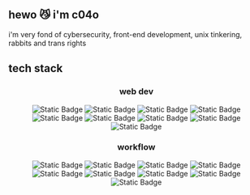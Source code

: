 <h2 align="left">
  hewo 😼 i'm c04o
</h2>

i'm very fond of cybersecurity, front-end development, unix tinkering, rabbits and trans rights

<h2 align="left">
  tech stack
</h2>

<h3 align="center">
  web dev
</h3>

<div align="center">
  <img alt="Static Badge" src="https://img.shields.io/badge/Svelte-%23282828?style=for-the-badge&logo=svelte&logoColor=%23282828&logoSize=auto&labelColor=%23fe8019">
  <img alt="Static Badge" src="https://img.shields.io/badge/Vue.js-%23282828?style=for-the-badge&logo=vuedotjs&logoColor=%23282828&logoSize=auto&labelColor=%238ec07c">
  <img alt="Static Badge" src="https://img.shields.io/badge/Node.js-%23282828?style=for-the-badge&logo=nodedotjs&logoColor=%23282828&logoSize=auto&labelColor=%23b8bb26">
  <img alt="Static Badge" src="https://img.shields.io/badge/Vite-%23282828?style=for-the-badge&logo=vite&logoColor=%23282828&logoSize=auto&labelColor=%23d3869b">
  <img alt="Static Badge" src="https://img.shields.io/badge/Bun-%23282828?style=for-the-badge&logo=bun&logoColor=%23282828&logoSize=auto&labelColor=%23ebdbb2">
  <img alt="Static Badge" src="https://img.shields.io/badge/NPM-%23282828?style=for-the-badge&logo=npm&logoColor=%23282828&logoSize=auto&labelColor=%23fb4934">
  <img alt="Static Badge" src="https://img.shields.io/badge/Flask-%23282828?style=for-the-badge&logo=flask&logoColor=%23282828&logoSize=auto&labelColor=%23ebdbb2">
  <img alt="Static Badge" src="https://img.shields.io/badge/Tailwind%20CSS-%23282828?style=for-the-badge&logo=tailwindcss&logoColor=%23282828&logoSize=auto&labelColor=%2383a598">
  <img alt="Static Badge" src="https://img.shields.io/badge/Bootstrap-%23282828?style=for-the-badge&logo=bootstrap&logoColor=%23282828&logoSize=auto&labelColor=%23d3869b">
</div>


<h3 align="center">
  workflow
</h3>

<div align="center">
  <img alt="Static Badge" src="https://img.shields.io/badge/Arch%20Linux-%23282828?style=for-the-badge&logo=archlinux&logoColor=%23282828&logoSize=auto&labelColor=83a598">
  <img alt="Static Badge" src="https://img.shields.io/badge/Hyprland-%23282828?style=for-the-badge&logo=hyprland&logoColor=%23282828&logoSize=auto&labelColor=83a598">
  <img alt="Static Badge" src="https://img.shields.io/badge/LazyVim-%23282828?style=for-the-badge&logo=lazyvim&logoColor=%23282828&logoSize=auto&labelColor=%2383a598">
  <img alt="Static Badge" src="https://img.shields.io/badge/Fish%20Shell-%23282828?style=for-the-badge&logo=fishshell&logoColor=%23282828&logoSize=auto&labelColor=%23b8bb26">
  <img alt="Static Badge" src="https://img.shields.io/badge/LaTeX-%23282828?style=for-the-badge&logo=latex&logoColor=%23282828&logoSize=auto&labelColor=%238ec07c&color=%23282828">
  <img alt="Static Badge" src="https://img.shields.io/badge/Obsidian-%23282828?style=for-the-badge&logo=obsidian&logoColor=%23282828&logoSize=auto&labelColor=%23d3869b">
  <img alt="Static Badge" src="https://img.shields.io/badge/Aseprite-%23282828?style=for-the-badge&logo=aseprite&logoColor=%23282828&logoSize=auto&labelColor=%23ebdbb2">
  <img alt="Static Badge" src="https://img.shields.io/badge/Gimp-%23282828?style=for-the-badge&logo=gimp&logoColor=%23282828&logoSize=auto&labelColor=%23ebdbb2">
  <img alt="Static Badge" src="https://img.shields.io/badge/Godot%20Engine-%23282828?style=for-the-badge&logo=godotengine&logoColor=%23282828&logoSize=auto&labelColor=%2383a598">
</div>
